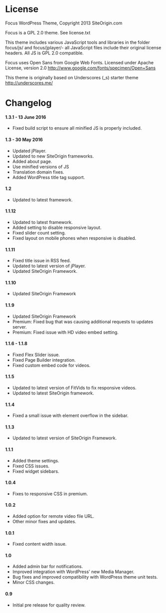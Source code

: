 License
=============

Focus WordPress Theme, Copyright 2013 SiteOrigin.com

Focus is a GPL 2.0 theme. See license.txt

This theme includes various JavaScript tools and libraries in the folder focus/js/ and focus/jplayer/- all JavaScript files include their original license headers. All JS is GPL 2.0 compatible.

Focus uses Open Sans from Google Web Fonts. Licensed under Apache License, version 2.0 http://www.google.com/fonts/specimen/Open+Sans

This theme is originally based on Underscores (_s) starter theme http://underscores.me/

Changelog
=============

#### 1.3.1 - 13 June 2016
* Fixed build script to ensure all minified JS is properly included.

#### 1.3 - 30 May 2016
* Updated jPlayer.
* Updated to new SiteOrigin frameworks.
* Added about page.
* Use minified versions of JS
* Translation domain fixes.
* Added WordPress title tag support.

#### 1.2
* Updated to latest framework.

#### 1.1.12
* Updated to latest framework.
* Added setting to disable responsive layout.
* Fixed slider count setting.
* Fixed layout on mobile phones when responsive is disabled.

#### 1.1.11
* Fixed title issue in RSS feed.
* Updated to latest version of jPlayer.
* Updated SiteOrigin Framework.

#### 1.1.10
* Updated SiteOrigin Framework

#### 1.1.9
* Updated SiteOrigin Framework
* Premium: Fixed bug that was causing additional requests to updates server.
* Premium: Fixed issue with HD video embed setting.

#### 1.1.6 - 1.1.8
* Fixed Flex Slider issue.
* Fixed Page Builder integration.
* Fixed custom embed code for videos.

#### 1.1.5
* Updated to latest version of FitVids to fix responsive videos.
* Updated to latest SiteOrigin framework.

#### 1.1.4
* Fixed a small issue with element overflow in the sidebar.

#### 1.1.3
* Updated to latest version of SiteOrigin Framework.

#### 1.1.1
* Added theme settings.
* Fixed CSS issues.
* Fixed widget sidebars.

#### 1.0.4
* Fixes to responsive CSS in premium.

#### 1.0.2
* Added option for remote video file URL.
* Other minor fixes and updates.

#### 1.0.1
* Fixed content width issue.

#### 1.0
* Added admin bar for notifications.
* Improved integration with WordPress' new Media Manager.
* Bug fixes and improved compatibility with WordPress theme unit tests.
* Minor CSS changes.

#### 0.9
* Initial pre release for quality review.